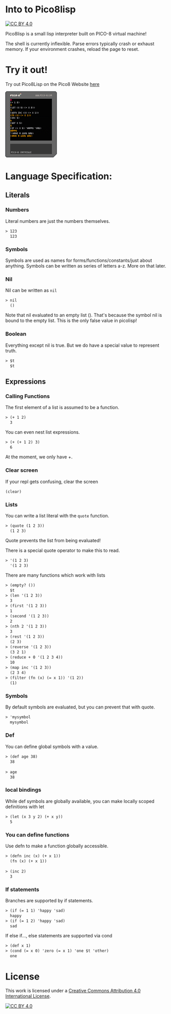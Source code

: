 # Into to Pico8lisp

[![CC BY 4.0][cc-by-shield]][cc-by]

Pico8lisp is a small lisp interpreter built on PICO-8 virtual machine!

The shell is currently inflexible. Parse errors typically crash or exhaust memory.
If your environment crashes, reload the page to reset.

# Try it out!

Try out Pico8Lisp on the Pico8 Website [here](https://www.lexaloffle.com/bbs/?pid=96658#p)

[![Pico8Lisp Cartrage](pico8lisp.p8.png)](https://www.lexaloffle.com/bbs/?pid=96658#p)

# Language Specification:
## Literals
### Numbers
Literal numbers are just the numbers themselves.

```
> 123
  123
```
### Symbols
Symbols are used as names for forms/functions/constants/just about anything. Symbols can be written as series of letters a-z. More on that later.

### Nil
Nil can be written as `nil`

```
> nil
  ()
```

Note that nil evaluated to an empty list (). That's because the symbol nil is bound to the empty list. This is the only false value in picolisp!

### Boolean

Everything except nil is true.
But we do have a special value to represent truth.

```
> $t
  $t
```

## Expressions

### Calling Functions

The first element of a list is assumed to be a function.

```
> (+ 1 2)
  3
```
You can even nest list expressions.

```
> (+ (+ 1 2) 3)
  6
```

At the moment, we only have +.

### Clear screen
If your repl gets confusing, clear the screen

```
(clear)
```

### Lists

You can write a list literal with the `quote` function.

```
> (quote (1 2 3))
  (1 2 3)
```

Quote prevents the list from being evaluated!

There is a special quote operator to make this to read.

```
> '(1 2 3)
  '(1 2 3)
```

There are many functions which work with lists
```
> (empty? ())
  $t
> (len '(1 2 3))
  3
> (first '(1 2 3))
  1
> (second '(1 2 3))
  2
> (nth 2 '(1 2 3))
  3
> (rest '(1 2 3))
  (2 3)
> (reverse '(1 2 3))
  (3 2 1)
> (reduce + 0 '(1 2 3 4))
  10
> (map inc '(1 2 3))
  (2 3 4)
> (filter (fn (x) (= x 1)) '(1 2))
  (1)
```
### Symbols

By default symbols are evaluated, but you can prevent that with quote.

```
> 'mysymbol
  mysymbol
```

### Def
You can define global symbols with a value.

```
> (def age 38)
  38

> age
  38
```

### local bindings
While def symbols are globally available, you can make locally scoped definitions with let

```
> (let (x 3 y 2) (+ x y))
  5
```

### You can define functions
Use defn to make a function globally accessible.

```
> (defn inc (x) (+ x 1))
  (fn (x) (+ x 1))

> (inc 2)
  3
```

### If statements
Branches are supported by if statements.

```
> (if (= 1 1) 'happy 'sad)
  happy
> (if (= 1 2) 'happy 'sad)
  sad
```

If else if..., else statements are supported via cond

```
> (def x 1)
> (cond (= x 0) 'zero (= x 1) 'one $t 'other)
  one
```

# License
This work is licensed under a
[Creative Commons Attribution 4.0 International License][cc-by].

[![CC BY 4.0][cc-by-image]][cc-by]

[cc-by]: http://creativecommons.org/licenses/by/4.0/
[cc-by-image]: https://i.creativecommons.org/l/by/4.0/88x31.png
[cc-by-shield]: https://img.shields.io/badge/License-CC%20BY%204.0-lightgrey.svg

